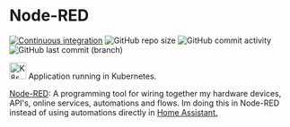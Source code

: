 # Node-RED

[![Continuous integration](https://github.com/x-real-ip/node-red/actions/workflows/ci.yaml/badge.svg)](https://github.com/x-real-ip/node-red/actions/workflows/ci.yaml)
![GitHub repo size](https://img.shields.io/github/repo-size/x-real-ip/node-red?logo=Github)
![GitHub commit activity](https://img.shields.io/github/commit-activity/y/x-real-ip/node-red?logo=github)
![GitHub last commit (branch)](https://img.shields.io/github/last-commit/x-real-ip/node-red/main?logo=github)

<img src="https://github.com/x-real-ip/kubernetes-gitops/blob/main/assets/img/k8s.png?raw=true" alt="K8s" style="height: 30px; width:30px;"/>
Application running in Kubernetes.


[Node-RED](https://nodered.org/): A programming tool for wiring together my hardware devices, API's, online services, automations and flows. Im doing this in Node-RED instead of using automations directly in [Home Assistant.](https://github.com/x-real-ip/home-assistant)
